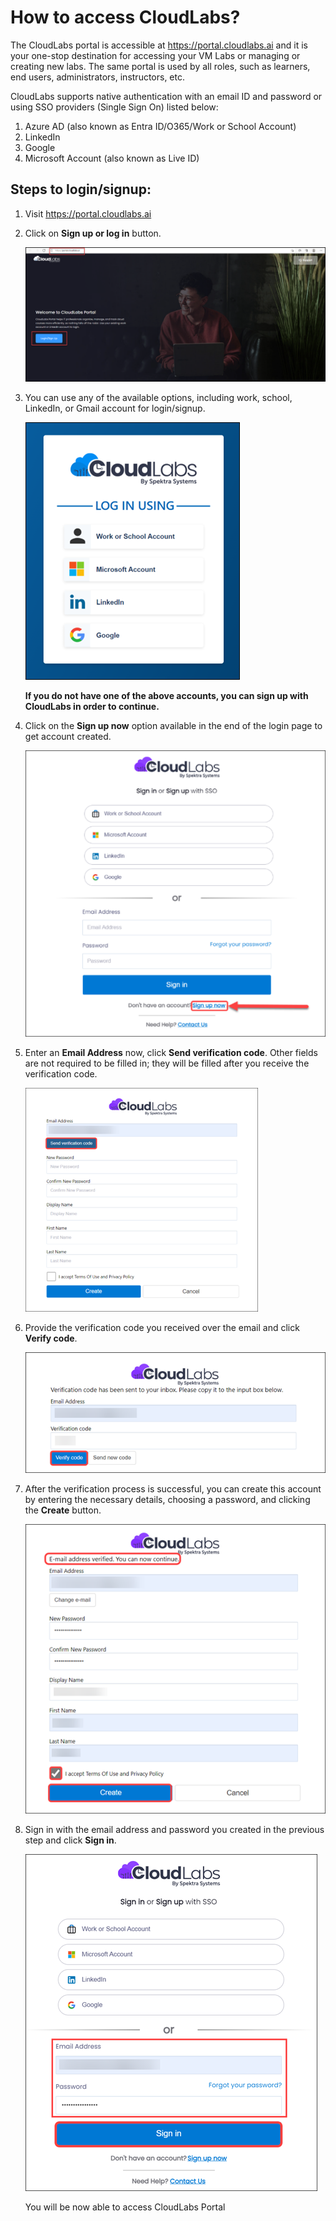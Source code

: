 #  How to access CloudLabs? 

The CloudLabs portal is accessible at https://portal.cloudlabs.ai and it is your one-stop destination for accessing your VM Labs or managing or creating new labs. The same portal is used by all roles, such as learners, end users, administrators, instructors, etc.

CloudLabs supports native authentication with an email ID and password or using SSO providers (Single Sign On) listed below:
1.	Azure AD (also known as Entra ID/O365/Work or School Account)
2.	LinkedIn
3.	Google
4.	Microsoft Account (also known as Live ID)

## Steps to login/signup:

1.	Visit https://portal.cloudlabs.ai

2.	Click on **Sign up or log in** button.

  	![](images/signup-1.png)

3. You can use any of the available options, including work, school, LinkedIn, or Gmail account for login/signup.

   ![](images/signup-2.png)
 
   **If you do not have one of the above accounts, you can sign up with CloudLabs in order to continue.**

4. Click on the **Sign up now** option available in the end of the login page to get account   created.

   ![](images/signup-3.png)                                   

5.	Enter an **Email Address** now, click **Send verification code**. Other fields are not required to be filled in; they will be filled after you receive the verification code.

    ![](images/signup-4.png)
 

6.	Provide the verification code you received over the email and click **Verify code**.

  	![](images/signup-5.png)
 

7.	After the verification process is successful, you can create this account by entering the necessary details, choosing a password, and clicking the **Create** button.

    ![](images/signup-6.png)
 

8.	Sign in with the email address and password you created in the previous step and click **Sign in**.

    ![](images/signup-7.png)
 
    You will be now able to access CloudLabs Portal

 



 



